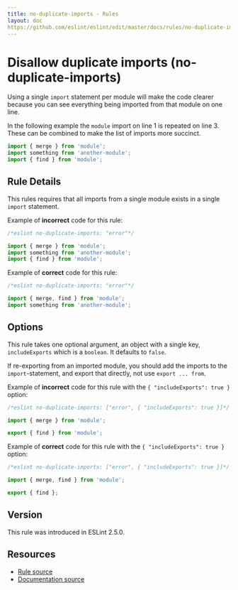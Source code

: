 ```yaml
---
title: no-duplicate-imports - Rules
layout: doc
https://github.com/eslint/eslint/edit/master/docs/rules/no-duplicate-imports.md
---
```

<!-- Note: No pull requests accepted for this file. See README.md in the root directory for details. -->

# Disallow duplicate imports (no-duplicate-imports)

Using a single `import` statement per module will make the code clearer because you can see everything being imported from that module on one line.

In the following example the `module` import on line 1 is repeated on line 3. These can be combined to make the list of imports more succinct.

```js
import { merge } from 'module';
import something from 'another-module';
import { find } from 'module';
```

## Rule Details

This rules requires that all imports from a single module exists in a single `import` statement.

Example of **incorrect** code for this rule:

```js
/*eslint no-duplicate-imports: "error"*/

import { merge } from 'module';
import something from 'another-module';
import { find } from 'module';
```

Example of **correct** code for this rule:

```js
/*eslint no-duplicate-imports: "error"*/

import { merge, find } from 'module';
import something from 'another-module';
```

## Options

This rule takes one optional argument, an object with a single key, `includeExports` which is a `boolean`. It defaults to `false`.

If re-exporting from an imported module, you should add the imports to the `import`-statement, and export that directly, not use `export ... from`.

Example of **incorrect** code for this rule with the `{ "includeExports": true }` option:

```js
/*eslint no-duplicate-imports: ["error", { "includeExports": true }]*/

import { merge } from 'module';

export { find } from 'module';
```

Example of **correct** code for this rule with the `{ "includeExports": true }` option:

```js
/*eslint no-duplicate-imports: ["error", { "includeExports": true }]*/

import { merge, find } from 'module';

export { find };
```

## Version

This rule was introduced in ESLint 2.5.0.

## Resources

* [Rule source](https://github.com/eslint/eslint/tree/master/lib/rules/no-duplicate-imports.js)
* [Documentation source](https://github.com/eslint/eslint/tree/master/docs/rules/no-duplicate-imports.md)
